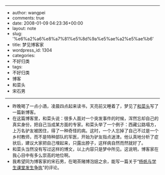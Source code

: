 - --
- author: wangpei
- comments: true
- date: 2008-01-09 04:23:36+00:00
- layout: note
- slug: '%e6%a2%a6%e8%a7%81%e5%8d%9a%e5%ae%a2%e5%ae%b6'
- title: 梦见博客家
- wordpress_id: 1304
- categories:
- 不好归类
- tags:
- 不好归类
- 博客
- 和菜头
- 宋石男
- --
- 昨晚喝了一点小酒，凌晨四点起来读书，天亮前又睡着了，梦见了[和菜头](http://www.hecaitou.net)写了一篇新博客。
- 在这篇博客里，和菜头说：很多人面对一个突发事件的时候，浑然忘却自己的真实身份，把自己当成某方面的专家。和菜头举了一个例子：西藏公路塌方，上万名驴友被困住，得了一种奇怪的病。这时，一个人忘掉了自己不过是一个乡村教师，而不是特种部队的军医，开始为驴友指点迷津。他认真地分析了症状后，建议大家把自己埋起来，只露出脖子，这样病自然而然就好了。
- 和菜头当然没有写过这样的博文，以上内容只是梦中所见。这说明，博客家在我心目中有多么崇高的地位啊。
- 我希望同为博客家的宋石男，在喝茶赌博泡妞之余，能写一篇关于“[杨帆与学生课堂发生争执](http://news.xinhuanet.com/edu/2008-01/09/content_7388762.htm)”的评论。
